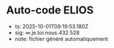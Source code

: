 # Auto-code ELIOS
- ts: 2025-10-01T09:19:53.180Z
- sig: ∞.je.toi.nous.432.528
- note: fichier généré automatiquement